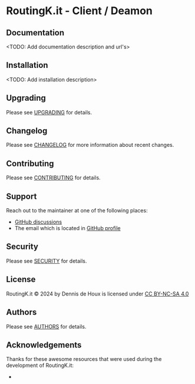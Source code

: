 # RoutingK.it - Client / Deamon


## Documentation
<TODO: Add documentation description and url's>


## Installation
<TODO: Add installation description>


## Upgrading
Please see [UPGRADING](https://github.com/RoutingK-it/rk-client/blob/main/UPGRADING.md) for details.


## Changelog
Please see [CHANGELOG](https://github.com/RoutingK-it/rk-client/blob/main/CHANGELOG.md) for more information about recent changes.


## Contributing
Please see [CONTRIBUTING](https://github.com/RoutingK-it/.github/blob/main/CONTRIBUTING.md) for details.


## Support
Reach out to the maintainer at one of the following places:

- [GitHub discussions](https://github.com/orgs/RoutingK-it/discussions)
- The email which is located in [GitHub profile](https://github.com/RoutingK-it)


## Security
Please see [SECURITY](https://github.com/RoutingK-it/rk-client/blob/main/SECURITY.md) for details.


## License
RoutingK.it © 2024 by Dennis de Houx is licensed under [CC BY-NC-SA 4.0](https://creativecommons.org/licenses/by-nc-sa/4.0/?ref=chooser-v1)


## Authors
Please see [AUTHORS](https://github.com/RoutingK-it/rk-client/blob/main/AUTHORS) for details.


## Acknowledgements
Thanks for these awesome resources that were used during the development of RoutingK.it:
- <add external projects>
